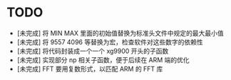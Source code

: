 # TODO

* [未完成] 将 MIN MAX 里面的初始值替换为标准头文件中规定的最大最小值
* [未完成] 将 9557 4096 等替换为宏，检查软件对这些数字的依赖性
* [未完成] 将代码封装成一个一个 xg9900 开头的子函数
* [未完成] 实现部分 np 相关子函数，便于后续在 ARM 端的优化
* [未完成] FFT 要用复数形式，以匹配 ARM 的 FFT 库